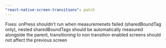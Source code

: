 ```yaml
---
"react-native-screen-transitions": patch
---
```


Fixes: onPress shouldn't run when measuremenets failed (sharedBoundTag only), nested sharedBoundTags should be automatically measured alongside the parent, transitioning to non transition enabled screens should not affect the previous screen

